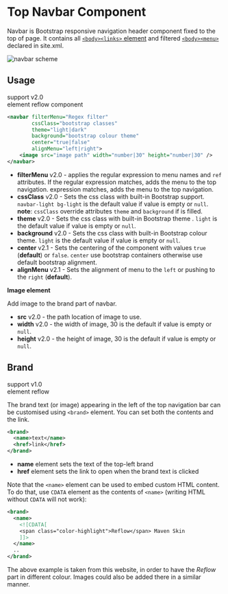 # Top Navbar Component

Navbar is Bootstrap responsive navigation header component fixed to the top of page. It contains all [`<body><links>` element][site-links] and filtered [`<body><menu>`][site-menus] declared in site.xml.

![navbar scheme](images/navbar-scheme.png)

## Usage

support <span class="badge badge-primary">v2.0</span><br/>
element <span class="badge badge-secondary">reflow</span> <span class="badge badge-info">component</span>

```xml
<navbar filterMenu="Regex filter"
        cssClass="bootstrap classes"
        theme="light|dark"
        background="bootstrap colour theme"
        center="true|false"
        alignMenu="left|right">
    <image src="image path" width="number|30" height="number|30" />
</navbar>
```

- **filterMenu** <span class="badge badge-light">v2.0</span> - applies the regular expression to menu names and `ref` attributes. If the regular expression matches, adds the menu to the top navigation.
    expression matches, adds the menu to the top navigation.
- **cssClass** <span class="badge badge-light">v2.0</span> - Sets the css class with built-in Bootstrap support. `navbar-light bg-light` is the default value if value is empty or `null`. **note**: `cssClass` override attributes `theme` and `background` if is filled.
- **theme** <span class="badge badge-light">v2.0</span> - Sets the css class with built-in Bootstrap theme . `light` is the default value if value is empty or `null`.
- **background** <span class="badge badge-light">v2.0</span> - Sets the css class with built-in Bootstrap colour theme. `light` is the default value if value is empty or `null`.
- **center** <span class="badge badge-light">v2.1</span> - Sets the centering of the component with values `true`  (**default**) or `false`. `center` use bootstrap containers otherwise use default bootstrap alignment.
- **alignMenu** <span class="badge badge-light">v2.1</span> - Sets the alignment of menu to the `left` or pushing to the `right` (**default**).

**Image element**

Add image to the brand part of navbar.

- **src** <span class="badge badge-light">v2.0</span> - the path location of image to use.
- **width** <span class="badge badge-light">v2.0</span> - the width of image, 30 is the default if value is empty or `null`.
- **height** <span class="badge badge-light">v2.0</span> - the height of image, 30 is the default if value is empty or `null`.

## Brand

support <span class="badge badge-primary">v1.0</span><br/>
element <span class="badge badge-secondary">reflow</span>

The brand text (or image) appearing in the left of the top navigation bar can be customised using
`<brand>` element. You can set both the contents and the link.

```xml
<brand>
  <name>text</name>
  <href>link</href>
</brand>
```

- **name** element sets the text of the top-left brand
- **href** element sets the link to open when the brand text is clicked

Note that the `<name>` element can be used to embed custom HTML content. To do that, use `CDATA`
element as the contents of `<name>` (writing HTML without `CDATA` will not work):

```xml
<brand>
  <name>
    <![CDATA[
    <span class="color-highlight">Reflow</span> Maven Skin
    ]]>
  </name>
  ..
</brand>
```

The above example is taken from this website, in order to have the _Reflow_ part in different
colour. Images could also be added there in a similar manner.

[site-menus]: http://maven.apache.org/plugins/maven-site-plugin/examples/sitedescriptor.html#Including_Generated_Content
[site-links]: http://maven.apache.org/plugins/maven-site-plugin/examples/sitedescriptor.html#Links
